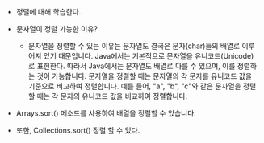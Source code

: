 - 정렬에 대해 학습한다.
- 문자열이 정렬 가능한 이유?
  - 문자열을 정렬할 수 있는 이유는 문자열도 결국은 문자(char)들의 배열로 이루어져 있기 때문입니다.
  Java에서는 기본적으로 문자열을 유니코드(Unicode)로 표현한다. 따라서 Java에서는 문자열도 배열로 다룰 수 있으며, 이를 정렬하는 것이 가능합니다.
  문자열을 정렬할 때는 문자열의 각 문자를 유니코드 값을 기준으로 비교하여 정렬합니다. 예를 들어, "a", "b", "c"와 같은 문자열을 정렬할 때는 
각 문자의 유니코드 값을 비교하여 정렬합니다.

- Arrays.sort() 메소드를 사용하여 배열을 정렬할 수 있습니다.
- 또한, Collections.sort()  정렬 할 수 있다.
